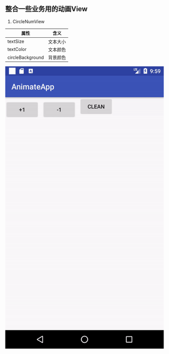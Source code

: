 ## 整合一些业务用的动画View

1.  CircleNumView


|属性            |含义    |
|----------------|-------|
|textSize        |文本大小|
|textColor       |文本颜色|
|circleBackground|背景颜色|


![角标动图](assets/ezgif.com-video-to-gif.gif)
